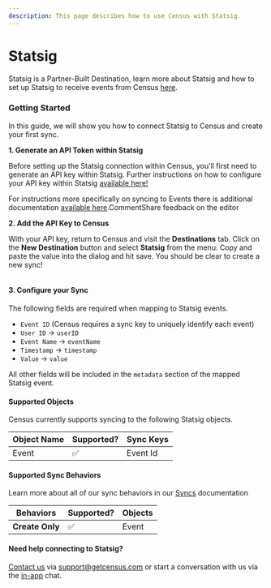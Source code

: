 ```yaml
---
description: This page describes how to use Census with Statsig.
---
```


# Statsig

Statsig is a Partner-Built Destination, learn more about Statsig and how to set up Statsig to receive events from Census [here](https://docs.statsig.com/integrations/data-connectors/census/).

### Getting Started

In this guide, we will show you how to connect Statsig to Census and create your first sync.

**1. Generate an API Token within Statsig**

Before setting up the Statsig connection within Census, you'll first need to generate an API key within Statsig. Further instructions on how to configure your API key within Statsig [available here!](https://helpcenter.enterpret.com/en/articles/8317703-census-integration)&#x20;

For instructions more specifically on syncing to Events there is additional documentation [available here](https://docs.statsig.com/integrations/data-connectors/census/).CommentShare feedback on the editor

**2. Add the API Key to Census**

With your API key, return to Census and visit the **Destinations** tab. Click on the **New Destination** button and select **Statsig** from the menu. Copy and paste the value into the dialog and hit save. You should be clear to create a new sync!

<figure><img src="../../.gitbook/assets/Screenshot 2025-05-19 at 4.18.27 PM.png" alt=""><figcaption></figcaption></figure>

#### 3. Configure your Sync <a href="#sync-configuration" id="sync-configuration"></a>

The following fields are required when mapping to Statsig events.

* `Event ID` (Census requires a sync key to uniquely identify each event)
* `User ID` -> `userID`
* `Event Name` -> `eventName`
* `Timestamp` -> `timestamp`
* `Value` -> `value`

All other fields will be included in the `metadata` section of the mapped Statsig event.

#### Supported Objects <a href="#supported-objects" id="supported-objects"></a>

Census currently supports syncing to the following Statsig objects.

| **Object Name** | **Supported?** | **Sync Keys** |
| --------------- | -------------- | ------------- |
| Event           | ✅              | Event Id      |

#### Supported Sync Behaviors <a href="#supported-sync-behaviors" id="supported-sync-behaviors"></a>

Learn more about all of our sync behaviors in our [Syncs](https://app.gitbook.com/o/-MV3syci5ETx7Jfi5l2K/s/-MV3poo0VqVau1o8I79_/syncs/overview) documentation

| **Behaviors**   | **Supported?** | **Objects** |
| --------------- | -------------- | ----------- |
| **Create Only** | ✅              | Event       |

#### Need help connecting to Statsig? <a href="#need-help-connecting-to-enterpret" id="need-help-connecting-to-enterpret"></a>

​[Contact us](mailto:support@getcensus.com) via support@getcensus.com or start a conversation with us via the [in-app](https://app.getcensus.com/) chat.
